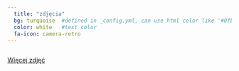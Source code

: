 ```yaml
---
  title: "zdjęcia"
  bg: turquoise  #defined in _config.yml, can use html color like '#0fbfcf'
  color: white   #text color
  fa-icon: camera-retro
---
```

<section id="photo-gallery">
<article class="white-panel"> <img src="/img/mieszkanie/m01.png" alt="">
</article>
<article class="white-panel"> <img src="/img/mieszkanie/m04.png" alt="">
</article>
<article class="white-panel"> <img src="/img/mieszkanie/m09.png" alt="">
</article>
<article class="white-panel"> <img src="/img/mieszkanie/m12.png" alt="">
</article>
<article class="white-panel"> <img src="/img/mieszkanie/m15.png" alt="">
</article>
<article class="white-panel"> <img src="/img/mieszkanie/m18.png" alt="">
</article>
<article class="white-panel"> <img src="/img/mieszkanie/m19.png" alt="">
</article>
<article class="white-panel"> <img src="/img/mieszkanie/m24.png" alt="">
</article>
<article class="white-panel"> <img src="/img/mieszkanie/m25.png" alt="">
</article>
<article class="white-panel"> <img src="/img/mieszkanie/m30.png" alt="">
</article>
<article class="white-panel"> <img src="/img/mieszkanie/m31.png" alt="">
</article>
<article class="white-panel"> <img src="/img/mieszkanie/m33.png" alt="">
</article>
<article class="white-panel"> <img src="/img/mieszkanie/m36.png" alt="">
</article>
<article class="white-panel"> <img src="/img/mieszkanie/m41.png" alt="">
</article>
<article class="white-panel"> <img src="/img/mieszkanie/m42.png" alt="">
</article>
<article class="white-panel"> <img src="/img/mieszkanie/m48.png" alt="">
</article>
<article class="white-panel"> <img src="/img/mieszkanie/m52.png" alt="">
</article>
<article class="white-panel"> <img src="/img/mieszkanie/m55.png" alt="">
</article>
<article class="white-panel"> <img src="/img/mieszkanie/m56.png" alt="">
</article>
</section>

<p><a href="https://picasaweb.google.com/101427976108791961047/6303175353850798513#" class="btn" target="_blank">Więcej zdjęć</a></p>
